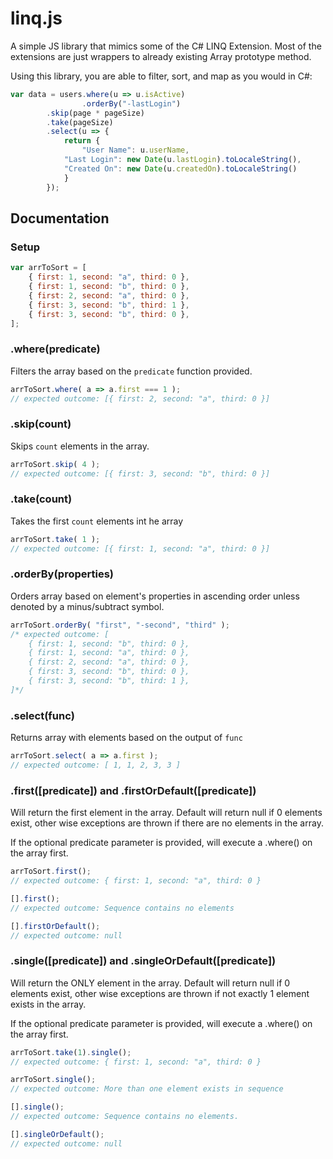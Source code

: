 # linq.js
A simple JS library that mimics some of the C# LINQ Extension. Most of the extensions are just wrappers to already existing Array prototype method.

Using this library, you are able to filter, sort, and map as you would in C#:

```js
var data = users.where(u => u.isActive)
                .orderBy("-lastLogin")
		.skip(page * pageSize)
		.take(pageSize)
		.select(u => {
		    return {
		        "User Name": u.userName,
			"Last Login": new Date(u.lastLogin).toLocaleString(),
			"Created On": new Date(u.createdOn).toLocaleString()
		    }
		});
```

## Documentation

### Setup

```js
var arrToSort = [
	{ first: 1, second: "a", third: 0 },
	{ first: 1, second: "b", third: 0 },
	{ first: 2, second: "a", third: 0 },
	{ first: 3, second: "b", third: 1 },
	{ first: 3, second: "b", third: 0 },
];
```

### .where(predicate)
Filters the array based on the `predicate` function provided.

```js
arrToSort.where( a => a.first === 1 );
// expected outcome: [{ first: 2, second: "a", third: 0 }]
```

### .skip(count)
Skips `count` elements in the array.

```js
arrToSort.skip( 4 );
// expected outcome: [{ first: 3, second: "b", third: 0 }]
```

### .take(count)
Takes the first `count` elements int he array

```js
arrToSort.take( 1 );
// expected outcome: [{ first: 1, second: "a", third: 0 }]
```

### .orderBy(properties)
Orders array based on element's properties in ascending order unless denoted by a minus/subtract symbol.

```js
arrToSort.orderBy( "first", "-second", "third" );
/* expected outcome: [
	{ first: 1, second: "b", third: 0 },
	{ first: 1, second: "a", third: 0 },
	{ first: 2, second: "a", third: 0 },
	{ first: 3, second: "b", third: 0 },
	{ first: 3, second: "b", third: 1 },
]*/
 ```

### .select(func)
Returns array with elements based on the output of `func`

```js
arrToSort.select( a => a.first );
// expected outcome: [ 1, 1, 2, 3, 3 ]
```

### .first(\[predicate]) and .firstOrDefault(\[predicate])
Will return the first element in the array. Default will return null if 0 elements exist, other wise exceptions are thrown if there are no elements in the array.

If the optional predicate parameter is provided, will execute a .where() on the array first.

```js
arrToSort.first();
// expected outcome: { first: 1, second: "a", third: 0 }

[].first();
// expected outcome: Sequence contains no elements

[].firstOrDefault();
// expected outcome: null
```

### .single(\[predicate]) and .singleOrDefault(\[predicate])
Will return the ONLY element in the array. Default will return null if 0 elements exist, other wise exceptions are thrown if not exactly 1 element exists in the array.

If the optional predicate parameter is provided, will execute a .where() on the array first.

```js
arrToSort.take(1).single();
// expected outcome: { first: 1, second: "a", third: 0 }

arrToSort.single();
// expected outcome: More than one element exists in sequence

[].single();
// expected outcome: Sequence contains no elements.

[].singleOrDefault();
// expected outcome: null
```
